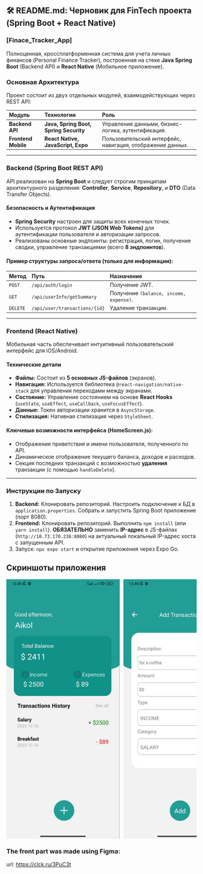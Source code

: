 ## 🛠️ README.md: Черновик для FinTech проекта (Spring Boot + React Native)

### **[Finace_Tracker_App]**

Полноценная, кроссплатформенная система для учета личных финансов (Personal Finance Tracker), построенная на стеке **Java Spring Boot** (Backend API) и **React Native** (Мобильное приложение).

###  Основная Архитектура

Проект состоит из двух отдельных модулей, взаимодействующих через REST API:

| Модуль | Технологии | Роль |
| :--- | :--- | :--- |
| **Backend API** | **Java, Spring Boot, Spring Security** | Управление данными, бизнес-логика, аутентификация. |
| **Frontend Mobile** | **React Native, JavaScript, Expo** | Пользовательский интерфейс, навигация, отображение данных. |

---

###  Backend (Spring Boot REST API)

API реализован на **Spring Boot** и следует строгим принципам архитектурного разделения: **Controller**, **Service**, **Repository**, и **DTO** (Data Transfer Objects).

####  Безопасность и Аутентификация

* **Spring Security** настроен для защиты всех конечных точек.
* Используется протокол **JWT (JSON Web Tokens)** для аутентификации пользователя и авторизации запросов.
* Реализованы основные эндпоинты: регистрация, логин, получение сводки, управление транзакциями (всего **8 эндпоинтов**).

#### Пример структуры запроса/ответа (только для информации):

| Метод | Путь | Назначение |
| :--- | :--- | :--- |
| `POST` | `/api/auth/login` | Получение JWT. |
| `GET` | `/api/userInfo/getSummary` | Получение `(balance, income, expense)`. |
| `DELETE` | `/api/user/transactions/{id}` | Удаление транзакции. |

---

###  Frontend (React Native)

Мобильная часть обеспечивает интуитивный пользовательский интерфейс для iOS/Android.

####  Технические детали

* **Файлы:** Состоит из **5 основных JS-файлов** (экранов).
* **Навигация:** Используется библиотека `@react-navigation/native-stack` для управления переходами между экранами.
* **Состояние:** Управление состоянием на основе **React Hooks** (`useState`, `useEffect`, `useCallback`, `useFocusEffect`).
* **Данные:** Токен авторизации хранится в `AsyncStorage`.
* **Стилизация:** Нативная стилизация через `StyleSheet`.

#### Ключевые возможности интерфейса (HomeScreen.js):

* Отображение приветствия и имени пользователя, полученного по API.
* Динамическое отображение текущего баланса, доходов и расходов.
* Секция последних транзакций с возможностью **удаления** транзакции (с помощью `handleDelete`).

---

###  Инструкции по Запуску

1.  **Backend:** Клонировать репозиторий. Настроить подключение к БД в `application.properties`. Собрать и запустить Spring Boot приложение (порт 8080).
2.  **Frontend:** Клонировать репозиторий. Выполнить `npm install` (или `yarn install`). **ОБЯЗАТЕЛЬНО** заменить **IP-адрес** в JS-файлах (`http://10.73.170.236:8080`) на актуальный локальный IP-адрес хоста с запущенным API.
3.  Запуск: `npx expo start` и открытие приложения через Expo Go.

 ## Скриншоты приложения
<div style="display: flex; overflow-x: auto; gap: 10px;">

  <img src="images/Home_page.jpg" alt="Home Page" width="300">
  <img src="images/Transaction_page.jpg" alt="Trasaction Page" width="300">
  <img src="images/Registration_page.jpg" alt="Registration Page" width="300">
  <img src="images/Login_page.jpg" alt="Login Page" width="300">
  <img src="images/History_page.jpg" alt="History Page" width="300">

</div>


### The front part was made using Figma:
url: https://clck.ru/3PuC3t


